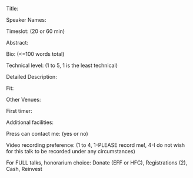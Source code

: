 Title: 

Speaker Names: 

Timeslot: (20 or 60 min)

Abstract: 

Bio: (<=100 words total) 

Technical level: (1 to 5, 1 is the least technical)

Detailed Description: 

Fit: 

Other Venues: 

First timer: 

Additional facilities: 

Press can contact me:  (yes or no)

Video recording preference: (1 to 4, 1-PLEASE record me!, 4-I do not wish for this talk to be recorded under any circumstances)

For FULL talks, honorarium choice: Donate (EFF or HFC), Registrations (2), Cash, Reinvest

